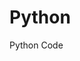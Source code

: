 # Python
Python Code
      
      
                       
            
            
       
    
       
    
        
